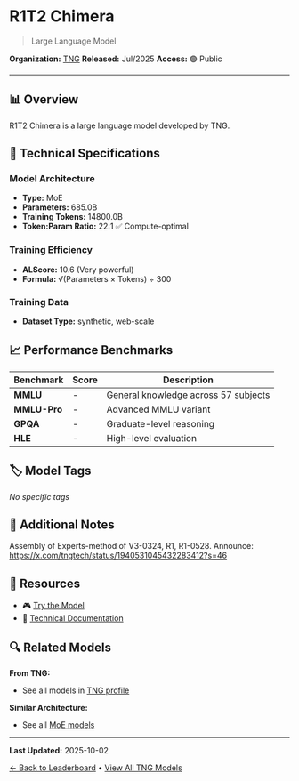 # R1T2 Chimera

> Large Language Model

**Organization:** [TNG](../../labs/tng.md)
**Released:** Jul/2025
**Access:** 🟢 Public

---

## 📊 Overview

R1T2 Chimera is a large language model developed by TNG.

## 🔧 Technical Specifications

### Model Architecture
- **Type:** MoE
- **Parameters:** 685.0B
- **Training Tokens:** 14800.0B
- **Token:Param Ratio:** 22:1 ✅ Compute-optimal

### Training Efficiency
- **ALScore:** 10.6 (Very powerful)
- **Formula:** √(Parameters × Tokens) ÷ 300

### Training Data
- **Dataset Type:** synthetic, web-scale

## 📈 Performance Benchmarks

| Benchmark | Score | Description |
|-----------|-------|-------------|
| **MMLU** | - | General knowledge across 57 subjects |
| **MMLU-Pro** | - | Advanced MMLU variant |
| **GPQA** | - | Graduate-level reasoning |
| **HLE** | - | High-level evaluation |

## 🏷️ Model Tags

_No specific tags_

## 📝 Additional Notes

Assembly of Experts-method of V3-0324, R1, R1-0528. Announce: https://x.com/tngtech/status/1940531045432283412?s=46

## 🔗 Resources

- 🎮 [Try the Model](https://huggingface.co/tngtech/DeepSeek-TNG-R1T2-Chimera)
- 📄 [Technical Documentation](https://arxiv.org/abs/2506.14794)

## 🔍 Related Models

**From TNG:**
- See all models in [TNG profile](../../labs/tng.md)

**Similar Architecture:**
- See all [MoE models](../../architectures/moe.md)

---

**Last Updated:** 2025-10-02

[← Back to Leaderboard](../../README.md) • [View All TNG Models](../../labs/tng.md)

